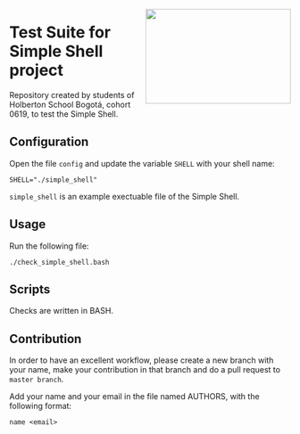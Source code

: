 <p>
<img width="260" height="170" src="https://davidjohncoleman.com/wp-djc/wp-content/uploads/2017/06/HBTN-Borderless-CMYK-Logo-Vertical-Color-Black@1200ppi-300x236.png" align="right" >
</p>

# Test Suite for Simple Shell project

Repository created by students of Holberton School Bogotá, cohort 0619, to test the Simple Shell.

## Configuration
Open the file `config` and update the variable `SHELL` with your shell name:

    SHELL="./simple_shell"

`simple_shell` is an example exectuable file of the Simple Shell.

## Usage
Run the following file:

    ./check_simple_shell.bash

## Scripts
Checks are written in BASH.

## Contribution
In order to have an excellent workflow, please create a new branch with your name, make your contribution in that branch and do a pull request to `master branch`.

Add your name and your email in the file named AUTHORS, with the following format:

    name <email>